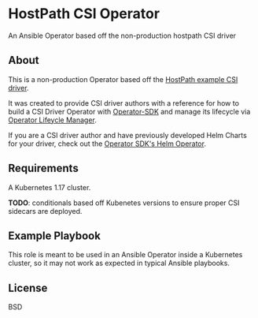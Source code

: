# HostPath CSI Operator

An Ansible Operator based off the non-production hostpath CSI driver

About
-------
This is a non-production Operator based off the [HostPath example CSI driver](https://github.com/kubernetes-csi/csi-driver-host-path).

It was created to provide CSI driver authors with a reference for how to build a CSI Driver Operator with [Operator-SDK](https://github.com/operator-framework/operator-sdk) and manage its lifecycle via [Operator Lifeycle Manager](https://github.com/operator-framework/operator-lifecycle-manager).

If you are a CSI driver author and have previously developed Helm Charts for your driver, check out the [Operator SDK's Helm Operator](https://github.com/operator-framework/operator-sdk/tree/master/doc/helm).

Requirements
------------

A Kubernetes 1.17 cluster.

**TODO**: conditionals based off Kubenetes versions to ensure proper CSI sidecars are deployed.

Example Playbook
----------------

This role is meant to be used in an Ansible Operator inside a Kubernetes cluster, so it may not work as expected in typical Ansible playbooks.

License
-------

BSD
